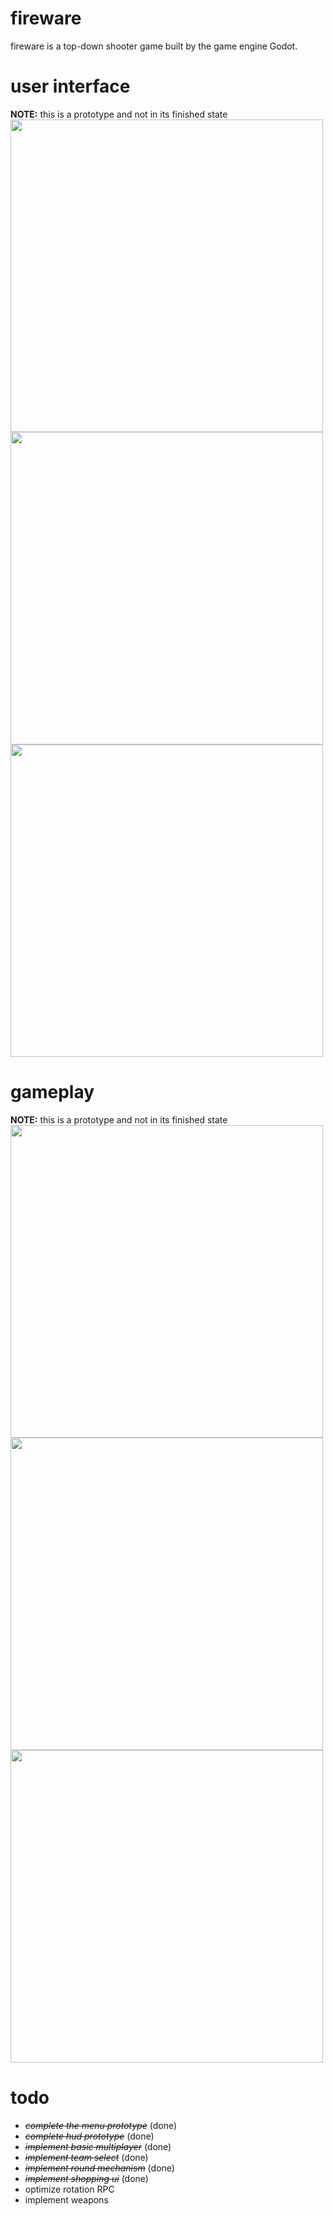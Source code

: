 # fireware

fireware is a top-down shooter game built by the game engine Godot.

# user interface
**NOTE:** this is a prototype and not in its finished state<br/>
<img src="https://user-images.githubusercontent.com/57678928/124387380-0e46a900-dce7-11eb-821c-9bd260b72181.png" width="500"><br/>
<img src="https://user-images.githubusercontent.com/57678928/124387393-23bbd300-dce7-11eb-9571-f78087da6ebf.png" width="500"><br/>
<img src="https://user-images.githubusercontent.com/57678928/124387402-3209ef00-dce7-11eb-89aa-9e0449c83e57.png" width="500"><br/>

# gameplay
**NOTE:** this is a prototype and not in its finished state<br/>
<img src="https://user-images.githubusercontent.com/57678928/126489071-f2b7e23e-8926-4cc4-9887-4c19cd78b6ca.png" width="500"><br/>
<img src="https://user-images.githubusercontent.com/57678928/126489304-965837bd-b594-4ac8-87a2-a520ced72562.png" width="500"><br/>
<img src="https://user-images.githubusercontent.com/57678928/126489368-cd3a1e4a-106a-4829-8008-3ce4a831b437.png" width="500"><br/>


# todo
- ~~_complete the menu prototype_~~ (done)
- ~~_complete hud prototype_~~ (done)
- ~~_implement basic multiplayer_~~ (done)
- ~~_implement team select_~~ (done)
- ~~_implement round mechanism_~~ (done)
- ~~_implement shopping ui_~~ (done)
- optimize rotation RPC
- implement weapons
